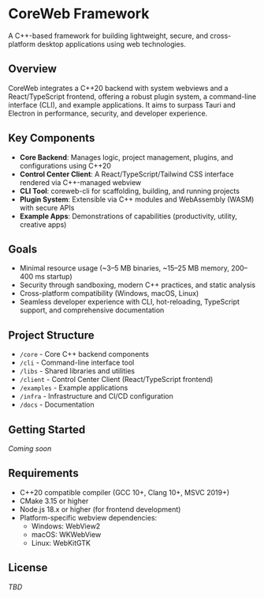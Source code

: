 # CoreWeb Framework

A C++-based framework for building lightweight, secure, and cross-platform desktop applications using web technologies.

## Overview

CoreWeb integrates a C++20 backend with system webviews and a React/TypeScript frontend, offering a robust plugin system, a command-line interface (CLI), and example applications. It aims to surpass Tauri and Electron in performance, security, and developer experience.

## Key Components

- **Core Backend**: Manages logic, project management, plugins, and configurations using C++20
- **Control Center Client**: A React/TypeScript/Tailwind CSS interface rendered via C++-managed webview
- **CLI Tool**: coreweb-cli for scaffolding, building, and running projects
- **Plugin System**: Extensible via C++ modules and WebAssembly (WASM) with secure APIs
- **Example Apps**: Demonstrations of capabilities (productivity, utility, creative apps)

## Goals

- Minimal resource usage (~3–5 MB binaries, ~15–25 MB memory, 200–400 ms startup)
- Security through sandboxing, modern C++ practices, and static analysis
- Cross-platform compatibility (Windows, macOS, Linux)
- Seamless developer experience with CLI, hot-reloading, TypeScript support, and comprehensive documentation

## Project Structure

- `/core` - Core C++ backend components
- `/cli` - Command-line interface tool
- `/libs` - Shared libraries and utilities
- `/client` - Control Center Client (React/TypeScript frontend)
- `/examples` - Example applications
- `/infra` - Infrastructure and CI/CD configuration
- `/docs` - Documentation

## Getting Started

*Coming soon*

## Requirements

- C++20 compatible compiler (GCC 10+, Clang 10+, MSVC 2019+)
- CMake 3.15 or higher
- Node.js 18.x or higher (for frontend development)
- Platform-specific webview dependencies:
  - Windows: WebView2
  - macOS: WKWebView
  - Linux: WebKitGTK

## License

*TBD* 